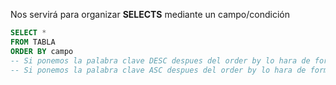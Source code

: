Nos servirá para organizar **SELECTS** mediante un campo/condición

```SQL
SELECT *
FROM TABLA
ORDER BY campo
-- Si ponemos la palabra clave DESC despues del order by lo hara de forma descendente
-- Si ponemos la palabra clave ASC despues del order by lo hara de forma ascendente
```